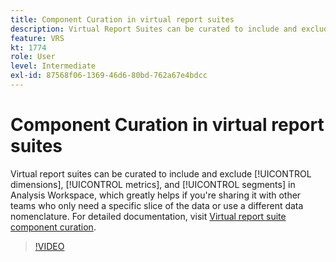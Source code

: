 ```yaml
---
title: Component Curation in virtual report suites
description: Virtual Report Suites can be curated to include and exclude dimensions, metrics, and segments in Analysis Workspace, which greatly helps if you're sharing it with other teams who only need a specific slice of the data or use a different data nomenclature.
feature: VRS
kt: 1774
role: User
level: Intermediate
exl-id: 87568f06-1369-46d6-80bd-762a67e4bdcc
---
```

# Component Curation in virtual report suites

Virtual report suites can be curated to include and exclude [!UICONTROL dimensions], [!UICONTROL metrics], and [!UICONTROL segments] in Analysis Workspace, which greatly helps if you're sharing it with other teams who only need a specific slice of the data or use a different data nomenclature. For detailed documentation, visit [Virtual report suite component curation](https://experienceleague.adobe.com/docs/analytics/components/virtual-report-suites/vrs-components.html).

>[!VIDEO](https://video.tv.adobe.com/v/23544/?quality=12&learn=on)
